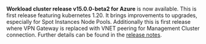 **Workload cluster release v15.0.0-beta2 for Azure** is now available. This is first release featuring kubernetes 1.20. It brings improvements to upgrades, especially for Spot Instances Node Pools. Additionally this is first release where VPN Gateway is replaced with VNET peering for Management Cluster connection. Further details can be found in the [release notes](https://docs.giantswarm.io/changes/workload-cluster-releases-azure/releases/azure-v15.0.0/).
